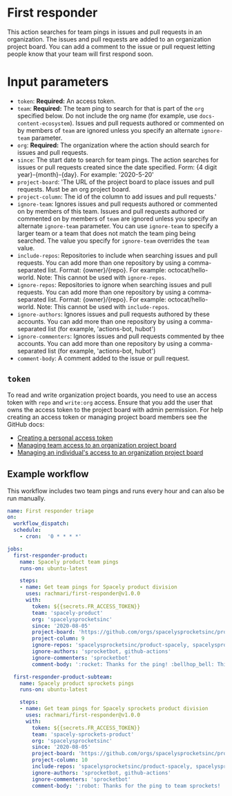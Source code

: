 # First responder

This action searches for team pings in issues and pull requests in an organization. The issues and pull requests are added to an organization project board. You can add a comment to the issue or pull request letting people know that your team will first respond soon.

# Input parameters

- `token`: **Required:** An access token.
- `team`: **Required:** The team ping to search for that is part of the `org` specified below. Do not include the org name (for example, use `docs-content-ecosystem`). Issues and pull requests authored or commented on by members of `team` are ignored unless you specify an alternate `ignore-team` parameter.
- `org`: **Required:** The organization where the action should search for issues and pull requests.
- `since`: The start date to search for team pings. The action searches for issues or pull requests created since the date specified. Form: {4 digit year}-{month}-{day}. For example: '2020-5-20'
- `project-board`: 'The URL of the project board to place issues and pull requests. Must be an org project board.
- `project-column`: The id of the column to add issues and pull requests.'
- `ignore-team`: Ignores issues and pull requests authored or commented on by members of this team. Issues and pull requests authored or commented on by members of `team` are ignored unless you specify an alternate `ignore-team` parameter. You can use `ignore-team` to specify a larger team or a team that does not match the team ping being searched. The value you specify for `ignore-team` overrides the `team` value.
- `include-repos`: Repositories to include when searching issues and pull requests. You can add more than one repository by using a comma-separated list. Format: {owner}/{repo}. For example: octocat/hello-world. Note: This cannot be used with `ignore-repos`.
- `ignore-repos`: Repositories to ignore when searching issues and pull requests. You can add more than one repository by using a comma-separated list. Format: {owner}/{repo}. For example: octocat/hello-world. Note: This cannot be used with `include-repos`.
- `ignore-authors`: Ignores issues and pull requests authored by these accounts. You can add more than one repository by using a comma-separated list (for example, 'actions-bot, hubot')
- `ignore-commenters`: Ignores issues and pull requests commented by thee accounts. You can add more than one repository by using a comma-separated list (for example, 'actions-bot, hubot')
- `comment-body`: A comment added to the issue or pull request.

## `token`

To read and write organization project boards, you need to use an access token with `repo` and `write:org` access. Ensure that you add the user that owns the access token to the project board with admin permission. For help creating an access token or managing project board members see the GitHub docs:
- [Creating a personal access token](https://docs.github.com/en/github/authenticating-to-github/creating-a-personal-access-token#creating-a-token)
- [Managing team access to an organization project board](https://docs.github.com/en/github/setting-up-and-managing-organizations-and-teams/managing-team-access-to-an-organization-project-board)
- [Managing an individual's access to an organization project board](https://docs.github.com/en/github/setting-up-and-managing-organizations-and-teams/managing-an-individuals-access-to-an-organization-project-board)


## Example workflow

This workflow includes two team pings and runs every hour and can also be run manually.

```yml
name: First responder triage
on:
  workflow_dispatch:
  schedule:
    - cron:  '0 * * * *'

jobs:
  first-responder-product:
    name: Spacely product team pings
    runs-on: ubuntu-latest

    steps:
    - name: Get team pings for Spacely product division
      uses: rachmari/first-responder@v1.0.0
      with:
        token: ${{secrets.FR_ACCESS_TOKEN}}
        team: 'spacely-product'
        org: 'spacelysprocketsinc'
        since: '2020-08-05'
        project-board: 'https://github.com/orgs/spacelysprocketsinc/projects/1'
        project-column: 9
        ignore-repos: 'spacelysprocketsinc/product-spacely, spacelysprocketsinc/product-spacely-sprockets'
        ignore-authors: 'sprocketbot, github-actions'
        ignore-commenters: 'sprocketbot'
        comment-body: ':rocket: Thanks for the ping! :bellhop_bell: This issue was added to our first-responder project board. A team member will be along shortly to review this issue.'

  first-responder-product-subteam:
    name: Spacely product sprockets pings
    runs-on: ubuntu-latest

    steps:
    - name: Get team pings for Spacely sprockets product division
      uses: rachmari/first-responder@v1.0.0
      with:
        token: ${{secrets.FR_ACCESS_TOKEN}}
        team: 'spacely-sprockets-product'
        org: 'spacelysprocketsinc'
        since: '2020-08-05'
        project-board: 'https://github.com/orgs/spacelysprocketsinc/projects/1'
        project-column: 10
        include-repos: 'spacelysprocketsinc/product-spacely, spacelysprocketsinc/product-spacely-sprockets'
        ignore-authors: 'sprocketbot, github-actions'
        ignore-commenters: 'sprocketbot'
        comment-body: ':robot: Thanks for the ping to team sprockets! :bellhop_bell: This issue was added to our first-responder project board. A team member will be along shortly to review this issue.'

```
